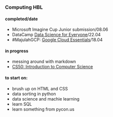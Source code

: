 
### Computing HBL

#### completed/date
- Microsoft Imagine Cup Junior submission/08.06
- DataCamp [Data Science for Everyone](images/cert1.png)/22.04
- #MajulahGCP: [Google Cloud Essentials](https://run.qwiklabs.com/public_profiles/93cfb203-22a8-4541-a7b2-845cce712ccd)/18.04

#### in progress
- messing around with markdown
- <a href = readme.md>CS50: Introduction to Computer Science</a>

#### to start on:
- brush up on HTML and CSS
- data sorting in python
- data science and machie learning
- learn SQL
- learn something from pycon.us
